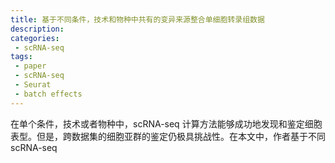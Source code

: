 ```yaml
---
title: 基于不同条件，技术和物种中共有的变异来源整合单细胞转录组数据
description: 
categories:
 - scRNA-seq
tags:
 - paper
 - scRNA-seq
 - Seurat
 - batch effects
---
```


在单个条件，技术或者物种中，scRNA-seq 计算方法能够成功地发现和鉴定细胞表型。但是，跨数据集的细胞亚群的鉴定仍极具挑战性。在本文中，作者基于不同 scRNA-seq

<!-- more -->
